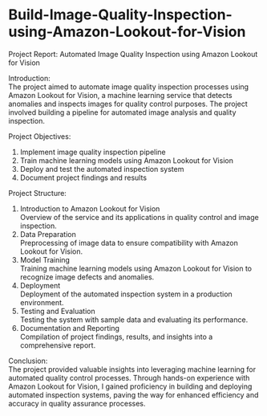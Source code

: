 # Build-Image-Quality-Inspection-using-Amazon-Lookout-for-Vision

Project Report: Automated Image Quality Inspection using Amazon Lookout for Vision

Introduction:
<br>
The project aimed to automate image quality inspection processes using Amazon Lookout for Vision, a machine learning service that detects anomalies and inspects images for quality control purposes. The project involved building a pipeline for automated image analysis and quality inspection.

Project Objectives:
1. Implement image quality inspection pipeline
2. Train machine learning models using Amazon Lookout for Vision
3. Deploy and test the automated inspection system
4. Document project findings and results

Project Structure:

1. Introduction to Amazon Lookout for Vision
   <br>
   Overview of the service and its applications in quality control and image inspection.
3. Data Preparation
   <br>
   Preprocessing of image data to ensure compatibility with Amazon Lookout for Vision.
4. Model Training
   <br>
   Training machine learning models using Amazon Lookout for Vision to recognize image defects and anomalies.
6. Deployment
   <br>
   Deployment of the automated inspection system in a production environment.
7. Testing and Evaluation
   <br>
   Testing the system with sample data and evaluating its performance.
8. Documentation and Reporting
   <br>
   Compilation of project findings, results, and insights into a comprehensive report.

Conclusion:
<br>
The project provided valuable insights into leveraging machine learning for automated quality control processes. Through hands-on experience with Amazon Lookout for Vision, I gained proficiency in building and deploying automated inspection systems, paving the way for enhanced efficiency and accuracy in quality assurance processes.
